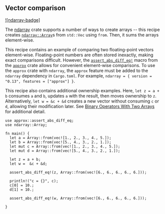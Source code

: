 ## Vector comparison

[![ndarray-badge]][ndarray]

The [ndarray] crate supports a number of ways to create arrays -- this recipe creates
[`ndarray::Array`]s from `std::Vec` using `from`. Then, it sums the arrays element-wise.

This recipe contains an example of comparing two floating-point vectors element-wise.
Floating-point numbers are often stored inexactly, making exact comparisons difficult.
However, the [`assert_abs_diff_eq!`] macro from the [`approx`] crate allows for convenient
element-wise comparisons. To use the `approx` crate with `ndarray`, the `approx`
feature must be added to the `ndarray` dependency in `Cargo.toml`. For example,
`ndarray = { version = "0.13", features = ["approx"] }`.

This recipe also contains additional ownership examples. Here, `let z = a + b` consumes
`a` and `b`, updates `a` with the result, then moves ownership to `z`. Alternatively,
`let w = &c + &d` creates a new vector without consuming `c` or `d`, allowing
their modification later. See [Binary Operators With Two Arrays] for additional detail.

```rust,editable
use approx::assert_abs_diff_eq;
use ndarray::Array;

fn main() {
  let a = Array::from(vec![1., 2., 3., 4., 5.]);
  let b = Array::from(vec![5., 4., 3., 2., 1.]);
  let mut c = Array::from(vec![1., 2., 3., 4., 5.]);
  let mut d = Array::from(vec![5., 4., 3., 2., 1.]);

  let z = a + b;
  let w =  &c + &d;

  assert_abs_diff_eq!(z, Array::from(vec![6., 6., 6., 6., 6.]));

  println!("c = {}", c);
  c[0] = 10.;
  d[1] = 10.;

  assert_abs_diff_eq!(w, Array::from(vec![6., 6., 6., 6., 6.]));

}
```

[`approx`]: https://docs.rs/approx/*/approx/index.html
[`assert_abs_diff_eq!`]: https://docs.rs/approx/*/approx/macro.assert_abs_diff_eq.html
[Binary Operators With Two Arrays]: https://docs.rs/ndarray/*/ndarray/struct.ArrayBase.html#binary-operators-with-two-arrays
[ndarray]: https://docs.rs/crate/ndarray/*
[`ndarray::Array`]: https://docs.rs/ndarray/*/ndarray/struct.ArrayBase.html
